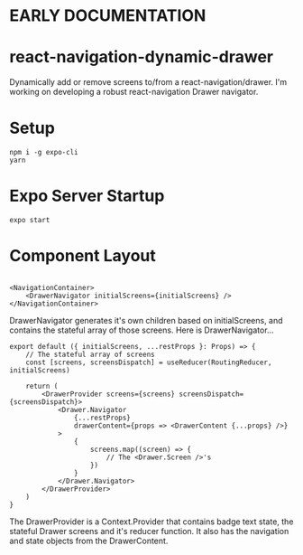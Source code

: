 # ****EARLY DOCUMENTATION****
# react-navigation-dynamic-drawer
Dynamically add or remove screens to/from a react-navigation/drawer. I'm working on developing a robust react-navigation Drawer navigator.

# Setup

```
npm i -g expo-cli
yarn
```

# Expo Server Startup

```
expo start
```

# Component Layout

```tsx

<NavigationContainer>
    <DrawerNavigator initialScreens={initialScreens} />
</NavigationContainer>
```

DrawerNavigator generates it's own children based on initialScreens, and contains the stateful array of those screens. Here is DrawerNavigator...

```tsx
export default ({ initialScreens, ...restProps }: Props) => {
    // The stateful array of screens
    const [screens, screensDispatch] = useReducer(RoutingReducer, initialScreens)

    return (
        <DrawerProvider screens={screens} screensDispatch={screensDispatch}>
            <Drawer.Navigator
                {...restProps}
                drawerContent={props => <DrawerContent {...props} />}                
            >
                {
                    screens.map((screen) => {
                        // The <Drawer.Screen />'s
                    })
                }
            </Drawer.Navigator>
        </DrawerProvider>
    )
}
```

The DrawerProvider is a Context.Provider that contains badge text state, the stateful Drawer screens and it's reducer function. It also has the navigation and state objects from the DrawerContent.
